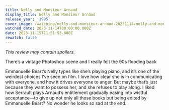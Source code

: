 ```yaml
---
title: Nelly and Monsieur Arnaud
display_title: Nelly and Monsieur Arnaud
release_year: '1995'
cover_image: /watching/nelly-and-monsieur-arnaud-20231114/nelly-and-monsieur-arnaud.jpg
watched_date: 2023-11-14T00:00:00.000Z
date: 2023-11-15T11:51:53.000Z
rewatch: false
---
```

_This review may contain spoilers._

There’s a vintage Photoshop scene and I really felt the 90s flooding back

Emmanuelle Béart’s Nelly types like she’s playing piano, and it’s one of the weirdest choices I’ve seen on film. I love how clear she is in communicating with everyone, and how it drives everyone to anger. But maybe that’s just because they want to possess her, and she refuses to play along. I liked how Serrault plays Arnaud’s entitlement gradually easing into wistful acceptance—to give up not only all those books but being edited by Emmanuelle Béart? No wonder he looks so sad at the end.
